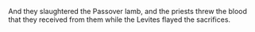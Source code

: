 And they slaughtered the Passover lamb, and the priests threw the blood that they received from them while the Levites flayed the sacrifices.
